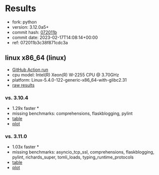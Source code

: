 # Results

- fork: python
- version: 3.12.0a5+
- commit hash: [072011b](https://github.com/python/cpython/commit/072011b)
- commit date: 2023-02-17T14:08:14+00:00
- ref: 072011b3c38f871cdc3a

## linux x86_64 (linux)

- [GitHub Action run](https://github.com/faster-cpython/benchmarking/actions/runs/4206178615)
- cpu model: Intel(R) Xeon(R) W-2255 CPU @ 3.70GHz
- platform: Linux-5.4.0-122-generic-x86_64-with-glibc2.31
- [raw results](bm-20230217-linux-x86_64-python-072011b3c38f871cdc3a-3.12.0a5%2B-072011b.json)

### vs. 3.10.4

- 1.29x faster \*
- missing benchmarks: comprehensions, flaskblogging, pylint
- [table](bm-20230217-linux-x86_64-python-072011b3c38f871cdc3a-3.12.0a5%2B-072011b-vs-3.10.4.md)
- [plot](bm-20230217-linux-x86_64-python-072011b3c38f871cdc3a-3.12.0a5%2B-072011b-vs-3.10.4.png)

### vs. 3.11.0

- 1.03x faster \*
- missing benchmarks: asyncio_tcp_ssl, comprehensions, flaskblogging, pylint, richards_super, tomli_loads, typing_runtime_protocols
- [table](bm-20230217-linux-x86_64-python-072011b3c38f871cdc3a-3.12.0a5%2B-072011b-vs-3.11.0.md)
- [plot](bm-20230217-linux-x86_64-python-072011b3c38f871cdc3a-3.12.0a5%2B-072011b-vs-3.11.0.png)

